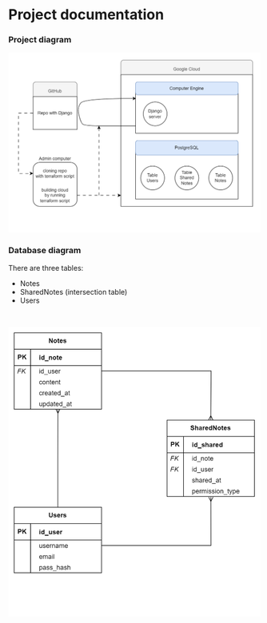 # Project documentation


### Project diagram

![project_diagram](project.png)


### Database diagram
There are three tables:
- Notes
- SharedNotes (intersection table)
- Users

</br>

![database_diagram](database.png)
